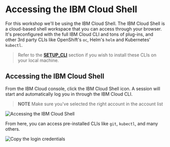 # Accessing the IBM Cloud Shell

For this workshop we'll be using the IBM Cloud Shell. The IBM Cloud Shell is a cloud-based shell workspace that you can access through your browser. It's preconfigured with the full IBM Cloud CLI and tons of plug-ins, and other 3rd party CLIs like OpenShift's `oc`, Helm's `helm` and Kubernetes' `kubectl`.

> Refer to the [**SETUP\_CLI**](../resources/setup_cli.md) section if you wish to install these CLIs on your local machine.

## Accessing the IBM Cloud Shell

From the IBM Cloud console, click the IBM Cloud Shell icon. A session will start and automatically log you in through the IBM Cloud CLI.

> **NOTE** Make sure you've selected the right account in the account list

![Accessing the IBM Cloud Shell](../.gitbook/assets/access-shell.png)

From here, you can access pre-installed CLIs like `git`, `kubectl`, and many others.

![Copy the login credentials](../.gitbook/assets/cloud-shell.png)


